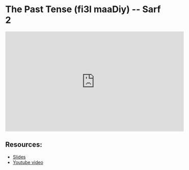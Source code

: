 # The Past Tense (fi3l maaDiy) --  Sarf 2

<iframe width="560" height="315" src="https://www.youtube-nocookie.com/embed/5uUS2ULUfTU?start=0" frameborder="0" allow="accelerometer; autoplay; encrypted-media; gyroscope; picture-in-picture" allowfullscreen="allowfullscreen"></iframe><BR>



## Resources:
- [Slides](https://github.com/arshare/resources_balagha_pdfs)
- [Youtube video](https://www.youtube.com/watch?v=5uUS2ULUfTU&list=PLzn0qdi6JpdvWf0IDGNfaiM-okPqDuQoc&index=$INDEX)
